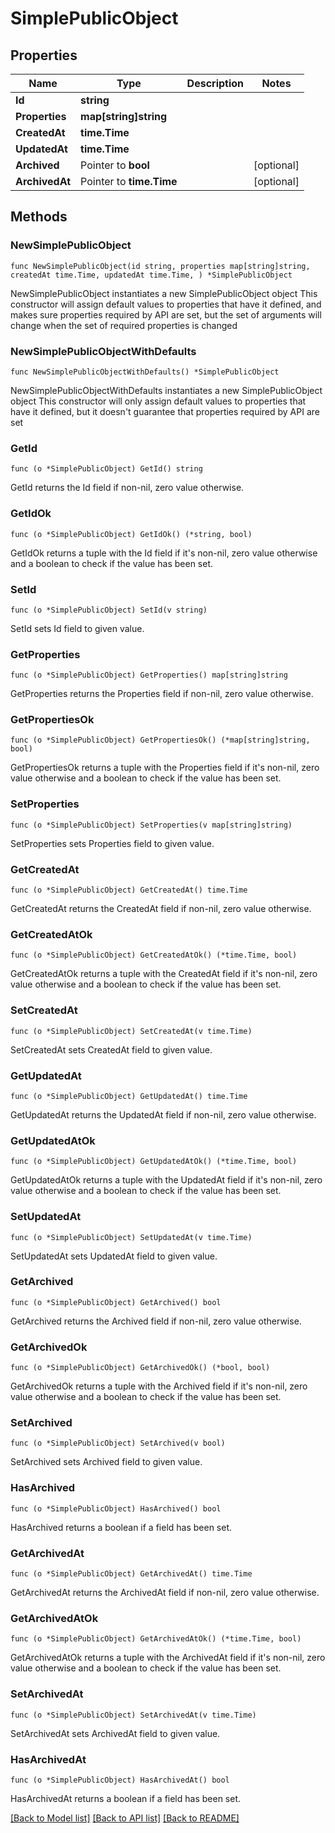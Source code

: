 # SimplePublicObject

## Properties

Name | Type | Description | Notes
------------ | ------------- | ------------- | -------------
**Id** | **string** |  | 
**Properties** | **map[string]string** |  | 
**CreatedAt** | **time.Time** |  | 
**UpdatedAt** | **time.Time** |  | 
**Archived** | Pointer to **bool** |  | [optional] 
**ArchivedAt** | Pointer to **time.Time** |  | [optional] 

## Methods

### NewSimplePublicObject

`func NewSimplePublicObject(id string, properties map[string]string, createdAt time.Time, updatedAt time.Time, ) *SimplePublicObject`

NewSimplePublicObject instantiates a new SimplePublicObject object
This constructor will assign default values to properties that have it defined,
and makes sure properties required by API are set, but the set of arguments
will change when the set of required properties is changed

### NewSimplePublicObjectWithDefaults

`func NewSimplePublicObjectWithDefaults() *SimplePublicObject`

NewSimplePublicObjectWithDefaults instantiates a new SimplePublicObject object
This constructor will only assign default values to properties that have it defined,
but it doesn't guarantee that properties required by API are set

### GetId

`func (o *SimplePublicObject) GetId() string`

GetId returns the Id field if non-nil, zero value otherwise.

### GetIdOk

`func (o *SimplePublicObject) GetIdOk() (*string, bool)`

GetIdOk returns a tuple with the Id field if it's non-nil, zero value otherwise
and a boolean to check if the value has been set.

### SetId

`func (o *SimplePublicObject) SetId(v string)`

SetId sets Id field to given value.


### GetProperties

`func (o *SimplePublicObject) GetProperties() map[string]string`

GetProperties returns the Properties field if non-nil, zero value otherwise.

### GetPropertiesOk

`func (o *SimplePublicObject) GetPropertiesOk() (*map[string]string, bool)`

GetPropertiesOk returns a tuple with the Properties field if it's non-nil, zero value otherwise
and a boolean to check if the value has been set.

### SetProperties

`func (o *SimplePublicObject) SetProperties(v map[string]string)`

SetProperties sets Properties field to given value.


### GetCreatedAt

`func (o *SimplePublicObject) GetCreatedAt() time.Time`

GetCreatedAt returns the CreatedAt field if non-nil, zero value otherwise.

### GetCreatedAtOk

`func (o *SimplePublicObject) GetCreatedAtOk() (*time.Time, bool)`

GetCreatedAtOk returns a tuple with the CreatedAt field if it's non-nil, zero value otherwise
and a boolean to check if the value has been set.

### SetCreatedAt

`func (o *SimplePublicObject) SetCreatedAt(v time.Time)`

SetCreatedAt sets CreatedAt field to given value.


### GetUpdatedAt

`func (o *SimplePublicObject) GetUpdatedAt() time.Time`

GetUpdatedAt returns the UpdatedAt field if non-nil, zero value otherwise.

### GetUpdatedAtOk

`func (o *SimplePublicObject) GetUpdatedAtOk() (*time.Time, bool)`

GetUpdatedAtOk returns a tuple with the UpdatedAt field if it's non-nil, zero value otherwise
and a boolean to check if the value has been set.

### SetUpdatedAt

`func (o *SimplePublicObject) SetUpdatedAt(v time.Time)`

SetUpdatedAt sets UpdatedAt field to given value.


### GetArchived

`func (o *SimplePublicObject) GetArchived() bool`

GetArchived returns the Archived field if non-nil, zero value otherwise.

### GetArchivedOk

`func (o *SimplePublicObject) GetArchivedOk() (*bool, bool)`

GetArchivedOk returns a tuple with the Archived field if it's non-nil, zero value otherwise
and a boolean to check if the value has been set.

### SetArchived

`func (o *SimplePublicObject) SetArchived(v bool)`

SetArchived sets Archived field to given value.

### HasArchived

`func (o *SimplePublicObject) HasArchived() bool`

HasArchived returns a boolean if a field has been set.

### GetArchivedAt

`func (o *SimplePublicObject) GetArchivedAt() time.Time`

GetArchivedAt returns the ArchivedAt field if non-nil, zero value otherwise.

### GetArchivedAtOk

`func (o *SimplePublicObject) GetArchivedAtOk() (*time.Time, bool)`

GetArchivedAtOk returns a tuple with the ArchivedAt field if it's non-nil, zero value otherwise
and a boolean to check if the value has been set.

### SetArchivedAt

`func (o *SimplePublicObject) SetArchivedAt(v time.Time)`

SetArchivedAt sets ArchivedAt field to given value.

### HasArchivedAt

`func (o *SimplePublicObject) HasArchivedAt() bool`

HasArchivedAt returns a boolean if a field has been set.


[[Back to Model list]](../README.md#documentation-for-models) [[Back to API list]](../README.md#documentation-for-api-endpoints) [[Back to README]](../README.md)


